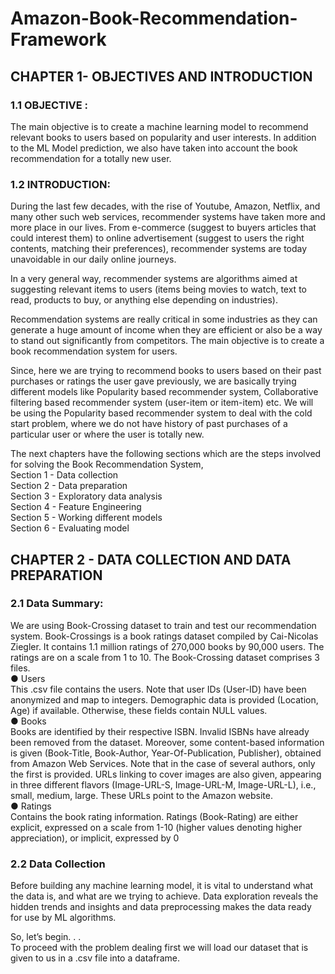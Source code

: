 # Amazon-Book-Recommendation-Framework

## CHAPTER 1-  OBJECTIVES AND INTRODUCTION 

### 1.1 OBJECTIVE : 
The main objective is to create a machine learning model to recommend relevant books to users based on popularity and user interests.
In addition to the ML Model prediction, we also have taken into account the book recommendation for a totally new user.  

### 1.2 INTRODUCTION:  			

During the last few decades, with the rise of Youtube, Amazon, Netflix, and many other such web services, recommender systems have taken more and more place in our lives. From e-commerce (suggest to buyers articles that could interest them) to online advertisement (suggest to users the right contents, matching their preferences), recommender systems are today unavoidable in our daily online journeys.   

In a very general way, recommender systems are algorithms aimed at suggesting relevant items to users (items being movies to watch, text to read, products to buy, or anything else depending on industries).   

Recommendation systems are really critical in some industries as they can generate a huge amount of income when they are efficient or also be a way to stand out significantly from competitors. The main objective is to create a book recommendation system for users.   

Since, here we are trying to recommend books to users based on their past purchases or ratings the user gave previously, we are basically trying different models like Popularity based recommender system, Collaborative filtering based recommender system (user-item or item-item) etc. We will be using the Popularity based recommender system to deal with the cold start problem, where we do not have history of past purchases of a particular user or where the user is totally new.  

The next chapters have the following sections which are the steps involved for solving the Book Recommendation System,   
Section 1 - Data collection   
Section 2 - Data preparation  
Section 3 - Exploratory data analysis   
Section 4 - Feature Engineering  
Section 5 - Working different models  
Section 6 - Evaluating model  

## CHAPTER 2 -  DATA COLLECTION AND DATA PREPARATION

### 2.1 Data Summary:
We are using Book-Crossing dataset to train and test our recommendation system. Book-Crossings is a book ratings dataset compiled by Cai-Nicolas Ziegler. It contains 1.1 million ratings of 270,000 books by 90,000 users. The ratings are on a scale from 1 to 10. The Book-Crossing dataset comprises 3 files.   
● Users   
This .csv file contains the users. Note that user IDs (User-ID) have been anonymized and map to integers. Demographic data is provided (Location, Age) if available. Otherwise, these fields contain NULL values.   
● Books   
Books are identified by their respective ISBN. Invalid ISBNs have already been removed from the dataset. Moreover, some content-based information is given (Book-Title, Book-Author, Year-Of-Publication, Publisher), obtained from Amazon Web Services. Note that in the case of several authors, only the first is provided. URLs linking to cover images are also given, appearing in three different flavors (Image-URL-S, Image-URL-M, Image-URL-L), i.e., small, medium, large. These URLs point to the Amazon website.  
● Ratings     
Contains the book rating information. Ratings (Book-Rating) are either explicit, expressed on a scale from 1-10 (higher values denoting higher appreciation), or implicit, expressed by 0  
 
### 2.2 Data Collection  
Before building any machine learning model, it is vital to understand what the data is, and what are we trying to achieve. Data exploration reveals the hidden trends and insights and data preprocessing makes the data ready for use by ML algorithms.  
 
So, let’s begin. . .  
To proceed with the problem dealing first we will load our dataset that is given to us in a .csv file into a dataframe.  
